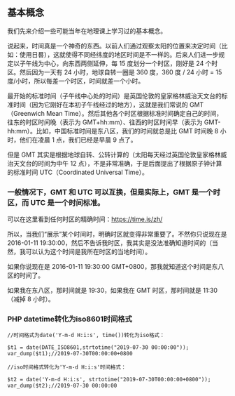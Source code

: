 ## 基本概念
我们先来介绍一些可能当年在地理课上学习过的基本概念。

说起来，时间真是一个神奇的东西。以前人们通过观察太阳的位置来决定时间（比如：使用日晷），这就使得不同经纬度的地区时间是不一样的。后来人们进一步规定以子午线为中心，向东西两侧延伸，每 15 度划分一个时区，刚好是 24 个时区。然后因为一天有 24 小时，地球自转一圈是 360 度，360 度 / 24 小时 = 15 度/小时，所以每差一个时区，时间就差一个小时。

最开始的标准时间（子午线中心处的时间）是英国伦敦的皇家格林威治天文台的标准时间（因为它刚好在本初子午线经过的地方），这就是我们常说的 GMT（Greenwich Mean Time）。然后其他各个时区根据标准时间确定自己的时间，往东的时区时间晚（表示为 GMT+hh:mm）、往西的时区时间早（表示为 GMT-hh:mm）。比如，中国标准时间是东八区，我们的时间就总是比 GMT 时间晚 8 小时，他们在凌晨 1 点，我们已经是早晨 9 点了。

但是 GMT 其实是根据地球自转、公转计算的（太阳每天经过英国伦敦皇家格林威治天文台的时间为中午 12 点），不是非常准确，于是后面提出了根据原子钟计算的标准时间 UTC（Coordinated Universal Time）。

### 一般情况下，GMT 和 UTC 可以互换，但是实际上，GMT 是一个时区，而 UTC 是一个时间标准。

可以在这里看到任何时区的精确时间：https://time.is/zh/

所以，当我们“展示”某个时间时，明确时区就变得非常重要了。不然你只说现在是 2016-01-11 19:30:00，然后不告诉我时区，我其实是没法准确知道时间的（当然，我可以认为这个时间是我所在时区的当地时间）。

如果你说现在是 2016-01-11 19:30:00 GMT+0800，那我就知道这个时间是东八区的时间了。

如果我在东八区，那时间就是 19:30，如果我在 GMT 时区，那时间就是 11:30（减掉 8 小时）。

### PHP datetime转化为iso8601时间格式
```
//时间格式为date('Y-m-d H:i:s', time())转化为iso格式：

$t1 = date(DATE_ISO8601,strtotime("2019-07-30 00:00:00")); 
var_dump($t1);//2019-07-30T00:00:00+0800

//iso时间格式转化为'Y-m-d H:i:s'时间格式：

$t2 = date('Y-m-d H:i:s', strtotime("2019-07-30T00:00:00+0800"));  
var_dump($t2);//2019-07-30 00:00:00
```
